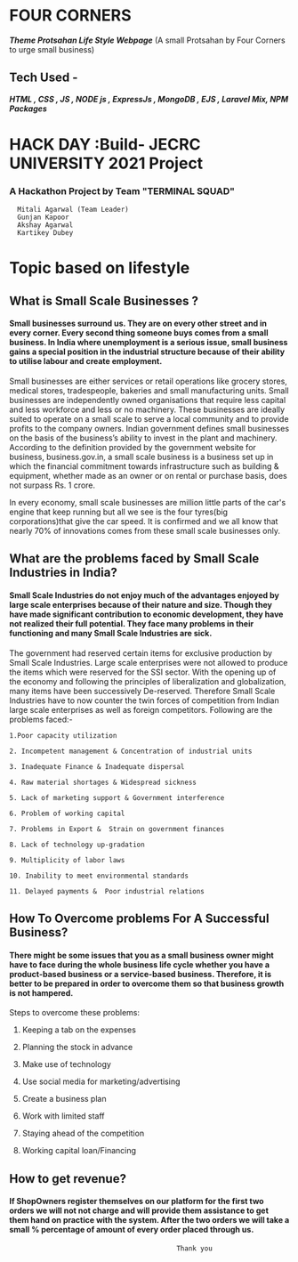 # FOUR CORNERS

_**Theme Protsahan Life Style Webpage**_
(A small Protsahan by Four Corners to urge small business)

## Tech Used -

_**HTML , CSS , JS , NODE js , ExpressJs , MongoDB , EJS , Laravel Mix, NPM Packages**_

# HACK DAY :Build- JECRC UNIVERSITY 2021 Project 


### A Hackathon Project by Team "TERMINAL SQUAD"
      Mitali Agarwal (Team Leader)
      Gunjan Kapoor 
      Akshay Agarwal
      Kartikey Dubey

# Topic based on lifestyle
## What is Small Scale Businesses ?
   #### Small businesses surround us. They are on every other street and in every corner. Every second thing someone buys comes from a small business. In India where unemployment is a serious issue, small business gains a special position in the industrial structure because of their ability to utilise labour and create employment.
Small businesses are either services or retail operations like grocery stores, medical stores, tradespeople, bakeries and small manufacturing units. Small businesses are independently owned organisations that require less capital and less workforce and less or no machinery. These businesses are ideally suited to operate on a small scale to serve a local community and to provide profits to the company owners.
Indian government defines small businesses on the basis of the business’s ability to invest in the plant and machinery. According to the definition provided by the government website for business, business.gov.in, a small scale business is a business set up in which the financial commitment towards infrastructure such as building & equipment, whether made as an owner or on rental or purchase basis, does not surpass Rs. 1 crore.

In every economy, small scale businesses are million little parts of the car's engine that keep running but all we see is the four tyres(big corporations)that give the car speed. It is confirmed and we all know that nearly 70% of innovations comes from these small scale businesses only.

## What are the problems faced by Small Scale Industries in India?

  ####  Small Scale Industries do not enjoy much of the advantages enjoyed by large scale enterprises because of their nature and size. Though they have made significant contribution to economic development, they have not realized their full potential. They face many problems in their functioning and many Small Scale Industries are sick.
  The government had reserved certain items for exclusive production by Small Scale Industries. Large scale enterprises were not allowed to produce the items which were reserved for the SSI sector. With the opening up of the economy and following the principles of liberalization and globalization, many items have been successively De-reserved. Therefore Small Scale Industries have to now counter the twin forces of competition from Indian large scale enterprises as well as foreign competitors.
  Following are the problems faced:-
  
    1.Poor capacity utilization
  
    2. Incompetent management & Concentration of industrial units

    3. Inadequate Finance & Inadequate dispersal

    4. Raw material shortages & Widespread sickness

    5. Lack of marketing support & Government interference

    6. Problem of working capital

    7. Problems in Export &  Strain on government finances

    8. Lack of technology up-gradation

    9. Multiplicity of labor laws

    10. Inability to meet environmental standards

    11. Delayed payments &  Poor industrial relations



## How To Overcome problems For A Successful Business? 
 ####   There might be some issues that you as a small business owner might have to face during the whole business life cycle whether you have a product-based business or a service-based business. Therefore, it is better to be prepared in order to overcome them so that business growth is not hampered.
 Steps to overcome these problems:


1. Keeping a tab on the expenses

2. Planning the stock in advance

3. Make use of technology

4. Use social media for marketing/advertising

5. Create a business plan


6. Work with limited staff

7. Staying ahead of the competition

8. Working capital loan/Financing




## How to get revenue? 
  #### If ShopOwners register themselves on our platform for the first two orders we will not not charge and will provide them assistance to get them hand on practice with the system. After the two orders we will take a small % percentage of amount of every order placed through us.
  

  
  
  
                                              Thank you
